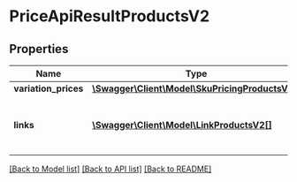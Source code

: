 # PriceApiResultProductsV2

## Properties
Name | Type | Description | Notes
------------ | ------------- | ------------- | -------------
**variation_prices** | [**\Swagger\Client\Model\SkuPricingProductsV2[]**](SkuPricingProductsV2.md) |  | [optional] 
**links** | [**\Swagger\Client\Model\LinkProductsV2[]**](LinkProductsV2.md) | a list of links that can be used for pagination. | [optional] 

[[Back to Model list]](../../README.md#documentation-for-models) [[Back to API list]](../../README.md#documentation-for-api-endpoints) [[Back to README]](../../README.md)


